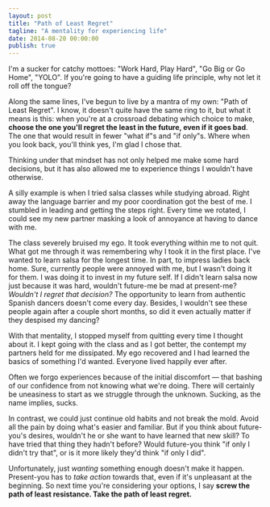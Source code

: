 ```yaml
---
layout: post
title: "Path of Least Regret"
tagline: "A mentality for experiencing life"
date: 2014-08-20 00:00:00
publish: true
---
```


I'm a sucker for catchy mottoes: "Work Hard, Play Hard", "Go Big or Go 
Home", "YOLO". If you're going to have a guiding life principle, why not let 
it roll off the tongue?

Along the same lines, I've begun to live by a mantra of my own: "Path of Least 
Regret". I know, it doesn't quite have the same ring to it, but what it means 
is this: when you're at a crossroad debating which choice to make, __choose the 
one you'll regret the least in the future, even if it goes bad__.  The one that 
would result in fewer "what if"s and "if only"s.  Where when you look back, 
you'll think yes, I'm glad I chose that.

Thinking under that mindset has not only helped me make some hard decisions, but 
it has also allowed me to experience things I wouldn't have otherwise.

A silly example is when I tried salsa classes while studying abroad. Right away 
the language barrier and my poor coordination got the best of me. I stumbled in 
leading and getting the steps right. Every time we rotated, I could see my new 
partner masking a look of annoyance at having to dance with me.

The class severely bruised my ego. It took everything within me to not quit. 
What got me through it was remembering why I took it in the first place. I've 
wanted to learn salsa for the longest time. In part, to impress ladies back 
home. Sure, currently people were annoyed with me, but I wasn't doing it for 
them. I was doing it to invest in my future self. If I didn't learn salsa now 
just because it was hard, wouldn't future-me be mad at present-me? _Wouldn't I 
regret that decision?_ The opportunity to learn from authentic Spanish dancers 
doesn't come every day. Besides, I wouldn't see these people again after a 
couple short months, so did it even actually matter if they despised my dancing?

With that mentality, I stopped myself from quitting every time I thought about 
it. I kept going with the class and as I got better, the contempt my partners 
held for me dissipated. My ego recovered and I had learned the basics of 
something I'd wanted. Everyone lived happily ever after.

Often we forgo experiences because of the initial discomfort — that bashing of 
our confidence from not knowing what we're doing. There will certainly be 
uneasiness to start as we struggle through the unknown. Sucking, as the name 
implies, sucks.

In contrast, we could just continue old habits and not break the mold. Avoid all 
the pain by doing what's easier and familiar. But if you think about 
future-you's desires, wouldn't he or she want to have learned that new skill? To 
have tried that thing they hadn't before? Would future-you think "if only I 
didn't try that", or is it more likely they'd think "if only I did".

Unfortunately, just _wanting_ something enough doesn't make it happen. 
Present-you has to _take action_ towards that, even if it's unpleasant at the 
beginning. So next time you're considering your options, I say __screw the path 
of least resistance. Take the path of least regret.__
